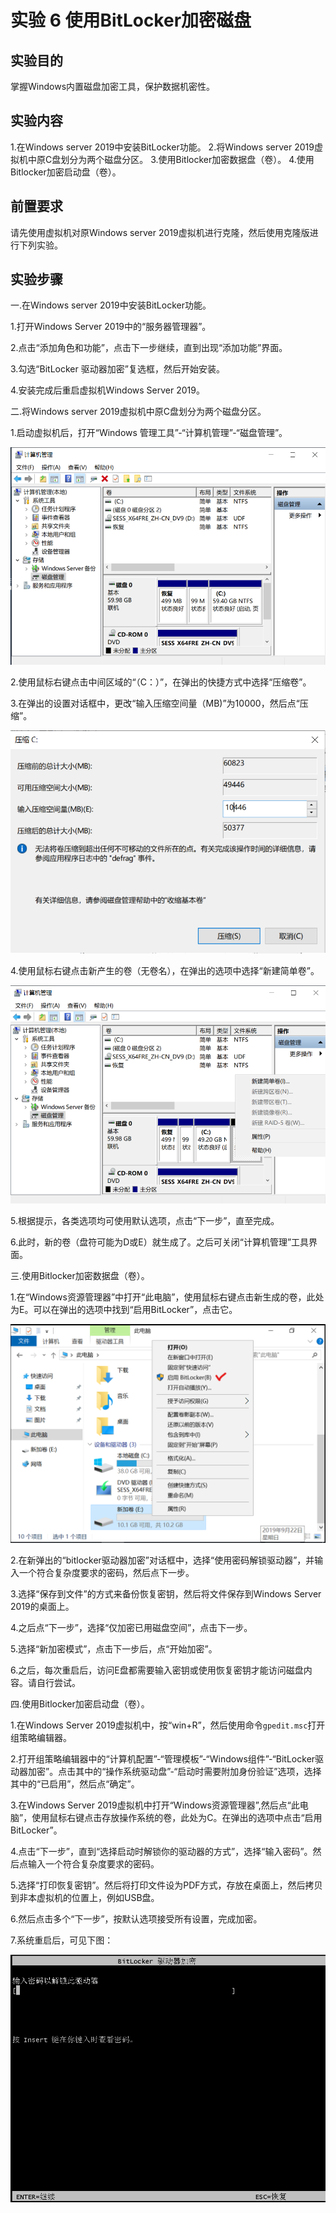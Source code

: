 # 实验 6 使用BitLocker加密磁盘

## 实验目的

掌握Windows内置磁盘加密工具，保护数据机密性。

## 实验内容

1.在Windows server 2019中安装BitLocker功能。
2.将Windows server 2019虚拟机中原C盘划分为两个磁盘分区。
3.使用Bitlocker加密数据盘（卷）。
4.使用Bitlocker加密启动盘（卷）。

## 前置要求

请先使用虚拟机对原Windows server 2019虚拟机进行克隆，然后使用克隆版进行下列实验。

## 实验步骤

一.在Windows server 2019中安装BitLocker功能。

1.打开Windows Server 2019中的“服务器管理器”。

2.点击“添加角色和功能”，点击下一步继续，直到出现“添加功能”界面。

3.勾选“BitLocker 驱动器加密”复选框，然后开始安装。

4.安装完成后重启虚拟机Windows Server 2019。


二.将Windows server 2019虚拟机中原C盘划分为两个磁盘分区。

1.启动虚拟机后，打开“Windows 管理工具”-“计算机管理”-“磁盘管理”。

![磁盘管理01](images/lab06/磁盘管理01.png)

2.使用鼠标右键点击中间区域的“（C：）”，在弹出的快捷方式中选择“压缩卷”。

3.在弹出的设置对话框中，更改“输入压缩空间量（MB)”为10000，然后点“压缩”。

![磁盘管理02](images/lab06/磁盘管理02.png)

4.使用鼠标右键点击新产生的卷（无卷名），在弹出的选项中选择“新建简单卷”。

![磁盘管理03](images/lab06/磁盘管理03.png)

5.根据提示，各类选项均可使用默认选项，点击“下一步”，直至完成。

6.此时，新的卷（盘符可能为D或E）就生成了。之后可关闭“计算机管理”工具界面。

三.使用Bitlocker加密数据盘（卷）。

1.在“Windows资源管理器”中打开“此电脑”，使用鼠标右键点击新生成的卷，此处为E。可以在弹出的选项中找到“启用BitLocker”，点击它。

![bitlocker11](images/lab06/bitlocker11.png)

2.在新弹出的“bitlocker驱动器加密”对话框中，选择“使用密码解锁驱动器”，并输入一个符合复杂度要求的密码，然后点下一步。

3.选择“保存到文件”的方式来备份恢复密钥，然后将文件保存到Windows Server 2019的桌面上。

4.之后点“下一步”，选择“仅加密已用磁盘空间”，点击下一步。

5.选择“新加密模式”，点击下一步后，点“开始加密”。

6.之后，每次重启后，访问E盘都需要输入密钥或使用恢复密钥才能访问磁盘内容。请自行尝试。

四.使用Bitlocker加密启动盘（卷）。

1.在Windows Server 2019虚拟机中，按“win+R”，然后使用命令```gpedit.msc```打开组策略编辑器。

2.打开组策略编辑器中的“计算机配置”-“管理模板”-“Windows组件”-“BitLocker驱动器加密”。点击其中的“操作系统驱动盘”-“启动时需要附加身份验证”选项，选择其中的“已启用”，然后点“确定”。

3.在Windows Server 2019虚拟机中打开“Windows资源管理器”,然后点“此电脑”，使用鼠标右键点击存放操作系统的卷，此处为C。在弹出的选项中点击“启用BitLocker”。

4.点击“下一步”，直到“选择启动时解锁你的驱动器的方式”，选择“输入密码”。然后点输入一个符合复杂度要求的密码。

5.选择“打印恢复密钥”。然后将打印文件设为PDF方式，存放在桌面上，然后拷贝到非本虚拟机的位置上，例如USB盘。

6.然后点击多个“下一步”，按默认选项接受所有设置，完成加密。

7.系统重启后，可见下图：

![bitlocker02](images/lab06/bitlocker02.png)
